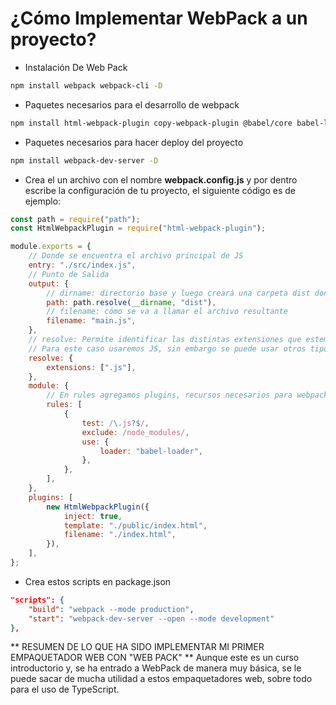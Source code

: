 # ¿Cómo Implementar WebPack a un proyecto?

-   Instalación De Web Pack

```bash
npm install webpack webpack-cli -D
```

-   Paquetes necesarios para el desarrollo de webpack

```bash
npm install html-webpack-plugin copy-webpack-plugin @babel/core babel-loader -D
```

-   Paquetes necesarios para hacer deploy del proyecto

```bash
npm install webpack-dev-server -D
```

-   Crea el un archivo con el nombre **webpack.config.js** y por dentro escribe la configuración de tu proyecto, el siguiente código es de ejemplo:

```javascript
const path = require("path");
const HtmlWebpackPlugin = require("html-webpack-plugin");

module.exports = {
    // Donde se encuentra el archivo principal de JS
    entry: "./src/index.js",
    // Punto de Salida
    output: {
        // dirname: directorio base y luego creará una carpeta dist donde enviará todos los archivos preparados
        path: path.resolve(__dirname, "dist"),
        // filename: cómo se va a llamar el archivo resultante
        filename: "main.js",
    },
    // resolve: Permite identificar las distintas extensiones que estemos trabajando
    // Para este caso usaremos JS, sin embargo se puede usar otros tipos como .ts .jsx
    resolve: {
        extensions: [".js"],
    },
    module: {
        // En rules agregamos plugins, recursos necesarios para webpack
        rules: [
            {
                test: /\.js?$/,
                exclude: /node_modules/,
                use: {
                    loader: "babel-loader",
                },
            },
        ],
    },
    plugins: [
        new HtmlWebpackPlugin({
            inject: true,
            template: "./public/index.html",
            filename: "./index.html",
        }),
    ],
};
```

-   Crea estos scripts en package.json

```JSON
"scripts": {
    "build": "webpack --mode production",
    "start": "webpack-dev-server --open --mode development"
},
```

** RESUMEN DE LO QUE HA SIDO IMPLEMENTAR MI PRIMER EMPAQUETADOR WEB CON "WEB PACK" ** 
Aunque este es un curso introductorio y, se ha entrado a WebPack de manera muy básica, se le puede sacar de mucha utilidad a estos empaquetadores web, sobre todo para el uso de TypeScript.
